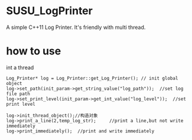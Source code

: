 # SUSU_LogPrinter
A simple C++11 Log Printer. It's friendly with multi thread.

# how to use
int a thread

    Log_Printer* log = Log_Printer::get_Log_Printer(); // init global object 
    log->set_path(init_param->get_string_value("log_path"));  //set log file path
    log->set_print_level(init_param->get_int_value("log_level"));  //set print level
    
    log->init_thread_object();//构造对象
    log->print_a_line(2,temp_log_str);     //print a line,but not write immediately
    log->print_immediately();  //print and write immediately
